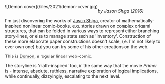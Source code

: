 <!--
.. title: Demon
.. slug: demon
.. date: 2021-05-31 11:08:52 UTC-05:00
.. tags: media,comic,free-to-read,fiction
.. type: text
-->

<span style="float: left">
![Demon cover](/files/2021/demon-cover.jpg)
</span>

*by Jason Shiga (2016)*

I'm just discovering the works of [Jason Shiga](http://www.shigabooks.com),
creator of mathematically-inspired nonlinear comic-books, e.g. stories drawn
on complex origami structures, that can be folded in various ways to represent
either branching story-lines, or else to manage state such as 'inventory'.
Construction of these more elaborate paper constructions doesn't scale,
(ie. I'm not likely to ever own one) but you can try some of his other
creations on the web.

This is [Demon](http://www.shigabooks.com/index.php?page=001),
a regular linear web-comic.

The storyline is 'math-inspired' too, in the same way that the movie *Primer*
is - intense, absolute, ruthless, narrative exploration of logical
implications, while continually, dizzyingly, escalating to the next level.

<br style="clear: left" />


